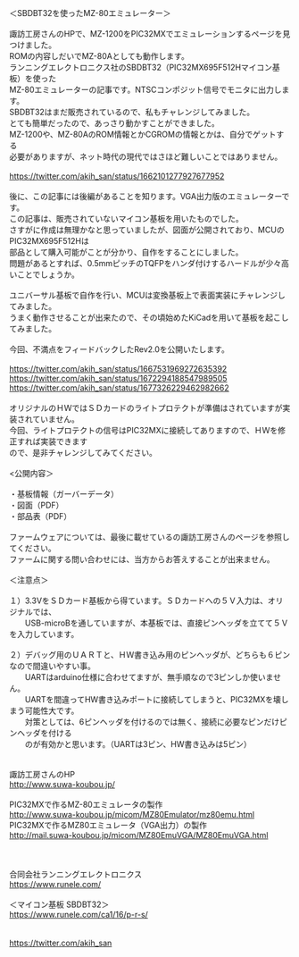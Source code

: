 ＜SBDBT32を使ったMZ-80エミュレーター＞<br>
<br>
諏訪工房さんのHPで、MZ-1200をPIC32MXでエミュレーションするページを見つけました。<br>
ROMの内容しだいでMZ-80Aとしても動作します。<br>
ランニングエレクトロニクス社のSBDBT32（PIC32MX695F512Hマイコン基板）を使った<br>
MZ-80エミュレーターの記事です。NTSCコンポジット信号でモニタに出力します。<br>
SBDBT32はまだ販売されているので、私もチャレンジしてみました。<br>
とても簡単だったので、あっさり動かすことができました。<br>
MZ-1200や、MZ-80AのROM情報とかCGROMの情報とかは、自分でゲットする<br>
必要がありますが、ネット時代の現代ではさほど難しいことではありません。<br>
<br>
https://twitter.com/akih_san/status/1662101277927677952<br>
<br>
後に、この記事には後編があることを知ります。VGA出力版のエミュレーターです。<br>
この記事は、販売されていないマイコン基板を用いたものでした。<br>
さすがに作成は無理かなと思っていましたが、図面が公開されており、MCUのPIC32MX695F512Hは<br>
部品として購入可能がことが分かり、自作をすることにしました。<br>
問題があるとすれば、0.5mmピッチのTQFPをハンダ付けするハードルが少々高いことでしょうか。<br>
<br>
ユニバーサル基板で自作を行い、MCUは変換基板上で表面実装にチャレンジしてみました。<br>
うまく動作させることが出来たので、その頃始めたKiCadを用いて基板を起こしてみました。<br>
<br>
今回、不満点をフィードバックしたRev2.0を公開いたします。<br>
<br>
https://twitter.com/akih_san/status/1667531969272635392<br>
https://twitter.com/akih_san/status/1672294188547989505<br>
https://twitter.com/akih_san/status/1677326229462982662<br>
<br>
オリジナルのＨＷではＳＤカードのライトプロテクトが準備はされていますが実装されていません。<br>
今回、ライトプロテクトの信号はPIC32MXに接続してありますので、ＨＷを修正すれば実装できます<br>
ので、是非チャレンジしてみてください。<br>
<br>
<公開内容＞<br>
<br>
・基板情報（ガーバーデータ）<br>
・図面（PDF）<br>
・部品表（PDF）<br>
<br>
ファームウェアについては、最後に載せているの諏訪工房さんのページを参照してください。<br>
ファームに関する問い合わせには、当方からお答えすることが出来ません。<br>
<br>
＜注意点＞<br>
<br>
１）3.3VをＳＤカード基板から得ています。ＳＤカードへの５Ｖ入力は、オリジナルでは、<br>
　　USB-microBを通していますが、本基板では、直接ピンヘッダを立てて５Ｖを入力しています。<br>
<br>
２）デバッグ用のＵＡＲＴと、ＨＷ書き込み用のピンヘッダが、どちらも６ピンなので間違いやすい事。<br>
　　UARTはarduino仕様に合わせてますが、無手順なので3ピンしか使いません。<br>
　　UARTを間違ってHW書き込みポートに接続してしまうと、PIC32MXを壊しまう可能性大です。<br>
　　対策としては、6ピンヘッダを付けるのでは無く、接続に必要なピンだけピンヘッダを付ける<br>
　　のが有効かと思います。（UARTは3ピン、HW書き込みは5ピン）<br>
<br>
<br>
諏訪工房さんのHP<br>
http://www.suwa-koubou.jp/<br>
<br>
PIC32MXで作るMZ-80エミュレータの製作<br>
http://www.suwa-koubou.jp/micom/MZ80Emulator/mz80emu.html<br>
PIC32MXで作るMZ80エミュレータ（VGA出力）の製作<br>
http://mail.suwa-koubou.jp/micom/MZ80EmuVGA/MZ80EmuVGA.html<br>
<br>
<br>
<br>
合同会社ランニングエレクトロニクス<br>
https://www.runele.com/<br>
<br>
＜マイコン基板 SBDBT32＞<br>
https://www.runele.com/ca1/16/p-r-s/<br>
<br>
<br>
https://twitter.com/akih_san<br>
